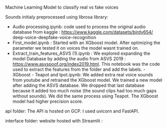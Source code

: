 Machine Learning Model to classify real vs fake voices

Sounds initialy preprocessed using librosa library:
  - Audio processing.ipynb: code used to process the original audio database from kaggle : https://www.kaggle.com/datasets/birdy654/   deep-voice-deepfake-voice-recognition
  - First_model.ipynb : Started with an XGboost model. After optimizing the parameter we tested it on voices the model wasnt trained on.
  - Extract_train_features_ASVS (1).ipynb : We explored expanding the model Database by adding the audio from ASVS 2019 : https://www.asvspoof.org/index2019.html. This notebook was the code used to extract the features from the folder and add the labels.
  -XGboost - Teapot and tpot.ipynb: We added extra real voice sounds from youtube and retrained the XGboost model. We trained a new model after adding the ASVS database. We dropped that last database because it added too much noise (the sound clips had too much gaps without sounds). We did the same process using Teapot. The XGboost model had higher precision score.


api folder:
The API is hosted on GCP.
I used uvicorn and FastAPI.

interface folder:
website hosted with Streamlit :

